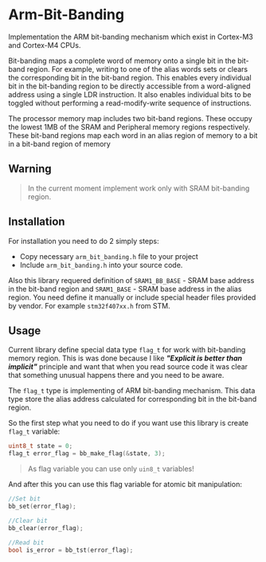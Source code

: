 # Arm-Bit-Banding

Implementation the ARM bit-banding mechanism which exist in Cortex-M3 and Cortex-M4 CPUs.

Bit-banding maps a complete word of memory onto a single bit in the bit-band region. For example, writing to one of the alias words sets or clears the corresponding bit in
the bit-band region. This enables every individual bit in the bit-banding region to be directly accessible from a word-aligned address using a single LDR instruction. It also
enables individual bits to be toggled without performing a read-modify-write sequence of instructions.

The processor memory map includes two bit-band regions. These occupy the lowest 1MB of the SRAM and Peripheral memory regions respectively. These bit-band regions map each word in
an alias region of memory to a bit in a bit-band region of memory

## Warning

> In the current moment implement work only with SRAM bit-banding region.

## Installation

For installation you need to do 2 simply steps:

- Copy necessary `arm_bit_banding.h` file to your project
- Include `arm_bit_banding.h` into your source code.

Also this library requered definition of `SRAM1_BB_BASE` - SRAM base address in the bit-band region and `SRAM1_BASE` - SRAM base address in the alias region. You need define it manually or include special header files provided by vendor. For example `stm32f407xx.h` from STM.

## Usage

Current library define special data type `flag_t` for work with bit-banding memory region.
This is was done because I like ***"Explicit is better than implicit"*** principle and want that when you read source code it was clear that something unusual happens there and you need to be aware.

The `flag_t` type is implementing of ARM bit-banding mechanism. This data type  store the alias address calculated for corresponding bit in the bit-band region.

So the first step what you need to do if you want use this library is create `flag_t` variable:

```c
uint8_t state = 0;
flag_t error_flag = bb_make_flag(&state, 3);
```

> As flag variable you can use only `uin8_t` variables!

And after this you can use this flag variable for atomic bit manipulation:

```c
//Set bit
bb_set(error_flag);

//Clear bit
bb_clear(error_flag);

//Read bit
bool is_error = bb_tst(error_flag);
```
